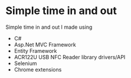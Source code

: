 # Simple time in and out
Simple time in and out I made using 

- C#
- Asp.Net MVC Framework
- Entity Framework
- ACR122U USB NFC Reader library drivers/API
- Selenium
- Chrome extensions

